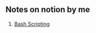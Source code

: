 ## Notes on notion by me
  1. [Bash Scripting](https://bhairavisanskriti.notion.site/Bash-Scripting-c09a100920044a32a61a44c626c58177)
